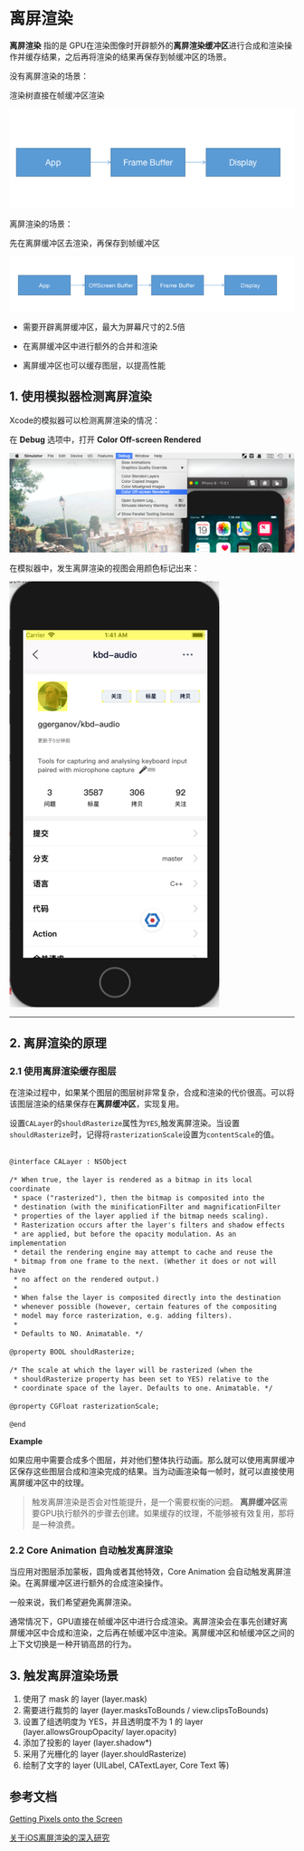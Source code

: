 # 离屏渲染

**离屏渲染** 指的是 GPU在渲染图像时开辟额外的**离屏渲染缓冲区**进行合成和渲染操作并缓存结果，之后再将渲染的结果再保存到帧缓冲区的场景。

没有离屏渲染的场景：

渲染树直接在帧缓冲区渲染

![](https://github.com/existorlive/existorlivepic/raw/master/%E6%88%AA%E5%B1%8F2020-12-19%20%E4%B8%8A%E5%8D%881.26.59.png)

离屏渲染的场景：

先在离屏缓冲区去渲染，再保存到帧缓冲区

![](https://github.com/existorlive/existorlivepic/raw/master/%E6%88%AA%E5%B1%8F2020-12-19%20%E4%B8%8A%E5%8D%881.29.19.png)


- 需要开辟离屏缓冲区，最大为屏幕尺寸的2.5倍

- 在离屏缓冲区中进行额外的合并和渲染

- 离屏缓冲区也可以缓存图层，以提高性能


## 1. 使用模拟器检测离屏渲染

Xcode的模拟器可以检测离屏渲染的情况：

在 **Debug** 选项中，打开 **Color Off-screen Rendered** 

![](https://github.com/existorlive/existorlivepic/raw/master/%E6%88%AA%E5%B1%8F2020-12-19%20%E4%B8%8A%E5%8D%881.36.44.png)

在模拟器中，发生离屏渲染的视图会用颜色标记出来：

![](https://github.com/existorlive/existorlivepic/raw/master/%E6%88%AA%E5%B1%8F2020-12-19%20%E4%B8%8A%E5%8D%881.41.29.png)

----

## 2. 离屏渲染的原理

### 2.1 使用离屏渲染缓存图层

在渲染过程中，如果某个图层的图层树非常复杂，合成和渲染的代价很高。可以将该图层渲染的结果保存在**离屏缓冲区**，实现复用。

设置`CALayer`的`shouldRasterize`属性为`YES`,触发离屏渲染。当设置`shouldRasterize`时，记得将`rasterizationScale`设置为`contentScale`的值。

```objc

@interface CALayer : NSObject

/* When true, the layer is rendered as a bitmap in its local coordinate
 * space ("rasterized"), then the bitmap is composited into the
 * destination (with the minificationFilter and magnificationFilter
 * properties of the layer applied if the bitmap needs scaling).
 * Rasterization occurs after the layer's filters and shadow effects
 * are applied, but before the opacity modulation. As an implementation
 * detail the rendering engine may attempt to cache and reuse the
 * bitmap from one frame to the next. (Whether it does or not will have
 * no affect on the rendered output.)
 *
 * When false the layer is composited directly into the destination
 * whenever possible (however, certain features of the compositing
 * model may force rasterization, e.g. adding filters).
 *
 * Defaults to NO. Animatable. */

@property BOOL shouldRasterize;

/* The scale at which the layer will be rasterized (when the
 * shouldRasterize property has been set to YES) relative to the
 * coordinate space of the layer. Defaults to one. Animatable. */

@property CGFloat rasterizationScale;

@end
```

**Example**

如果应用中需要合成多个图层，并对他们整体执行动画。那么就可以使用离屏缓冲区保存这些图层合成和渲染完成的结果。当为动画渲染每一帧时，就可以直接使用离屏缓冲区中的纹理。

> 触发离屏渲染是否会对性能提升，是一个需要权衡的问题。 **离屏缓冲区**需要GPU执行额外的步骤去创建。如果缓存的纹理，不能够被有效复用，那将是一种浪费。


### 2.2 Core Animation 自动触发离屏渲染

当应用对图层添加蒙板，圆角或者其他特效，Core Animation 会自动触发离屏渲染。在离屏缓冲区进行额外的合成渲染操作。

一般来说，我们希望避免离屏渲染。

通常情况下，GPU直接在帧缓冲区中进行合成渲染。离屏渲染会在事先创建好离屏缓冲区中合成和渲染，之后再在帧缓冲区中渲染。离屏缓冲区和帧缓冲区之间的上下文切换是一种开销高昂的行为。


## 3. 触发离屏渲染场景

1. 使⽤了 mask 的 layer (layer.mask)
2. 需要进⾏裁剪的 layer (layer.masksToBounds / view.clipsToBounds)
3. 设置了组透明度为 YES，并且透明度不为 1 的 layer (layer.allowsGroupOpacity/
layer.opacity)
4. 添加了投影的 layer (layer.shadow*)
5. 采⽤了光栅化的 layer (layer.shouldRasterize)
6. 绘制了⽂字的 layer (UILabel, CATextLayer, Core Text 等)











##  参考文档

[Getting Pixels onto the Screen](https://www.objc.io/issues/3-views/moving-pixels-onto-the-screen/#offscreen-rendering)

[关于iOS离屏渲染的深入研究](https://zhuanlan.zhihu.com/p/72653360)